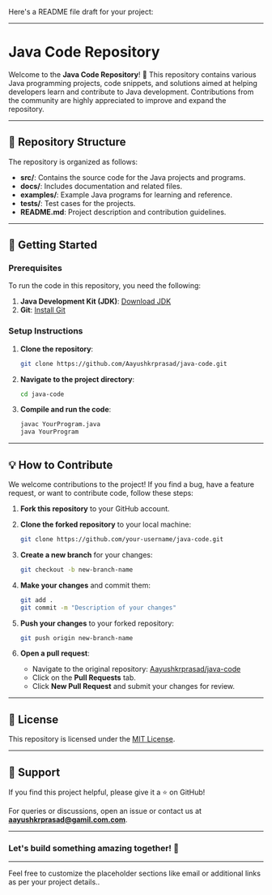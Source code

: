 Here's a README file draft for your project:

---

# Java Code Repository

Welcome to the **Java Code Repository**! 🎉 This repository contains various Java programming projects, code snippets, and solutions aimed at helping developers learn and contribute to Java development. Contributions from the community are highly appreciated to improve and expand the repository.

---

## 📂 Repository Structure

The repository is organized as follows:

- **src/**: Contains the source code for the Java projects and programs.
- **docs/**: Includes documentation and related files.
- **examples/**: Example Java programs for learning and reference.
- **tests/**: Test cases for the projects.
- **README.md**: Project description and contribution guidelines.

---

## 🚀 Getting Started

### Prerequisites

To run the code in this repository, you need the following:

1. **Java Development Kit (JDK)**: [Download JDK](https://www.oracle.com/java/technologies/javase-jdk11-downloads.html)
2. **Git**: [Install Git](https://git-scm.com/)

### Setup Instructions

1. **Clone the repository**:

   ```bash
   git clone https://github.com/Aayushkrprasad/java-code.git
   ```

2. **Navigate to the project directory**:

   ```bash
   cd java-code
   ```

3. **Compile and run the code**:

   ```bash
   javac YourProgram.java
   java YourProgram
   ```

---

## 💡 How to Contribute

We welcome contributions to the project! If you find a bug, have a feature request, or want to contribute code, follow these steps:

1. **Fork this repository** to your GitHub account.

2. **Clone the forked repository** to your local machine:

   ```bash
   git clone https://github.com/your-username/java-code.git
   ```

3. **Create a new branch** for your changes:

   ```bash
   git checkout -b new-branch-name
   ```

4. **Make your changes** and commit them:

   ```bash
   git add .
   git commit -m "Description of your changes"
   ```

5. **Push your changes** to your forked repository:

   ```bash
   git push origin new-branch-name
   ```

6. **Open a pull request**:

   - Navigate to the original repository: [Aayushkrprasad/java-code](https://github.com/Aayushkrprasad/java-code)
   - Click on the **Pull Requests** tab.
   - Click **New Pull Request** and submit your changes for review.

---

## 📜 License

This repository is licensed under the [MIT License](LICENSE).

---

## 🙌 Support

If you find this project helpful, please give it a ⭐ on GitHub!

For queries or discussions, open an issue or contact us at **aayushkrprasad@gamil.com.com**.

---

### Let's build something amazing together! 🚀

---

Feel free to customize the placeholder sections like email or additional links as per your project details..
